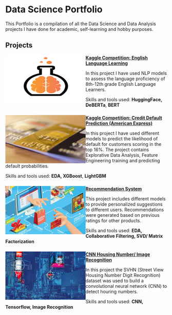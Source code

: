 # Data Science Portfolio
This Portfolio is a compilation of all the Data Science and Data Analysis projects I have done for academic, self-learning and hobby purposes. 

## Projects
<img align="left" width="250" height="150" src="https://github.com/pyagoubi/Portfolio/blob/main/images/LabLogo_Kaggle.png"> **[Kaggle Competition: English Language Learning](https://github.com/pyagoubi/kaggle-Feedback-Prize)**

In this project I have used NLP models to assess the language proficiency of 8th-12th grade English Language Learners.

Skills and tools used: **HuggingFace, DeBERTa**, **BERT**


###  

<img align="left" width="250" height="150" src="https://github.com/pyagoubi/Portfolio/blob/main/images/cc.jpg"> **[Kaggle Competition: Credit Default Prediction (American Express)](https://github.com/pyagoubi/Credit-Default-Prediction)**

In this project I have used different models to predict the likelihood of default for customers scoring in the top 16%. The project contains Explorative Data Analysis, Feature Engineering training and predicting default probabilities. 

Skills and tools used: **EDA, XGBoost**, **LightGBM**


###   

<img align="left" width="250" height="150" src="https://github.com/pyagoubi/Portfolio/blob/main/images/rec.jpeg"> **[Recommendation System](https://github.com/pyagoubi/Data-Science-Program/blob/main/Amazon_Recommendation_Systems.ipynb)**

This project includes different models to provide personalized suggestions to different users. Recommendations were generated based on previous ratings for other products.

Skills and tools used: **EDA, Collaborative Filtering, SVD/ Matrix Factorization**


###       

<img align="left" width="250" height="150" src="https://github.com/pyagoubi/Portfolio/blob/main/images/image-recognition-header.jpg"> **[CNN Housing Number/ Image Recognition](https://github.com/pyagoubi/Data-Science-Program/blob/main/CNN.ipynb)**

In this project the SVHN (Street View Housing Number Digit Recognition) dataset was used to build a convolutional neural network (CNN) to detect houring numbers.

Skills and tools used: **CNN, Tensorflow, Image Recognition**

